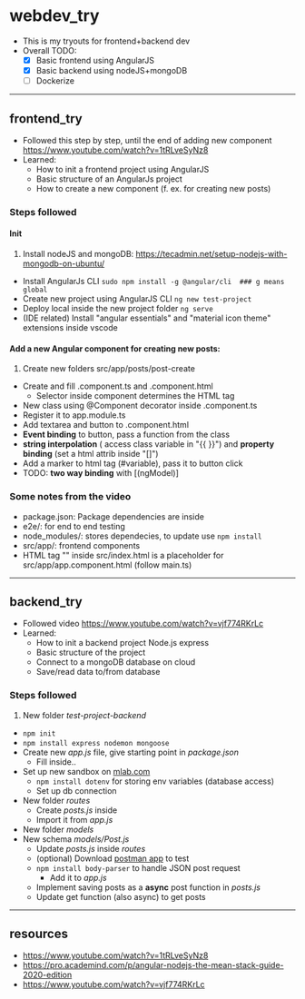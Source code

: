 # webdev_try
- This is my tryouts for frontend+backend dev
- Overall TODO:
  - [x] Basic frontend using AngularJS
  - [x] Basic backend using nodeJS+mongoDB
  - [ ] Dockerize
  
-----------------

## frontend_try
- Followed this step by step, until the end of adding new component https://www.youtube.com/watch?v=1tRLveSyNz8
- Learned:
    - How to init a frontend project using AngularJS
    - Basic structure of an AngularJs project
    - How to create a new component (f. ex. for creating new posts)

### Steps followed
#### Init
1. Install nodeJS and mongoDB: https://tecadmin.net/setup-nodejs-with-mongodb-on-ubuntu/
- Install AngularJs CLI ` sudo npm install -g @angular/cli  ### g means global `
- Create new project using AngularJS CLI ` ng new test-project `
- Deploy local inside the new project folder ` ng serve `
- (IDE related) Install "angular essentials" and "material icon theme" extensions inside vscode 

#### Add a new Angular component for creating new posts:
1. Create new folders src/app/posts/post-create
- Create and fill .component.ts and .component.html
  - Selector inside component determines the HTML tag
- New class using @Component decorator inside .component.ts 
- Register it to app.module.ts
- Add textarea and button to .component.html
- **Event binding** to button, pass a function from the class
- **string interpolation** ( access class variable in "{{ }}") and **property binding** (set a html attrib inside "[]") 
- Add a marker to html tag (#variable), pass it to button click 
- TODO: **two way binding** with [(ngModel)]

### Some notes from the video
- package.json: Package dependencies are inside 
- e2e/: for end to end testing
- node_modules/: stores dependecies, to update use `npm install`
- src/app/: frontend components
- HTML tag "<app-root>" inside src/index.html is a placeholder for src/app/app.component.html (follow main.ts)


-----------------

## backend_try
- Followed video https://www.youtube.com/watch?v=vjf774RKrLc
- Learned:
  - How to init a backend project Node.js express
  - Basic structure of the project
  - Connect to a mongoDB database on cloud
  - Save/read data to/from database 


### Steps followed
1. New folder _test-project-backend_
- `npm init`
- `npm install express nodemon mongoose`
- Create new _app.js_ file, give starting point in _package.json_
  - Fill inside..
- Set up new sandbox on [mlab.com](https://mlab.com/)
  - `npm install dotenv` for storing env variables (database access)
  - Set up db connection
- New folder _routes_
  - Create _posts.js_ inside
  - Import it from _app.js_
- New folder _models_
- New schema _models/Post.js_
  - Update _posts.js_ inside _routes_
  - (optional) Download [postman app](https://www.postman.com/downloads/) to test 
  - `npm install body-parser` to handle JSON post request
    - Add it to _app.js_
  - Implement saving posts as a **async** post function in _posts.js_
  - Update get function (also async) to get posts

-----------------

## resources
- https://www.youtube.com/watch?v=1tRLveSyNz8
- https://pro.academind.com/p/angular-nodejs-the-mean-stack-guide-2020-edition
- https://www.youtube.com/watch?v=vjf774RKrLc
